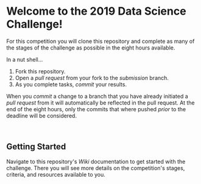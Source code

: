 Welcome to the 2019 Data Science Challenge!
===========================================

For this competition you will clone this repository and complete as many of the stages
of the challenge as possible in the eight hours available.

In a nut shell...

1. Fork this repository.
2. Open a _pull request_ from your fork to the _submission_ branch.
3. As you complete tasks, _commit_ your results.

When you _commit_ a change to a branch that you have already initiated a _pull request_
from it will automatically be reflected in the pull request. At the end of the eight hours,
only the commits that where pushed _prior_ to the deadline will be considered.


<br>

Getting Started
---------------

Navigate to this repository's _Wiki_ documentation to get started with the challenge. There
you will see more details on the competition's stages, criteria, and resources available to
you.